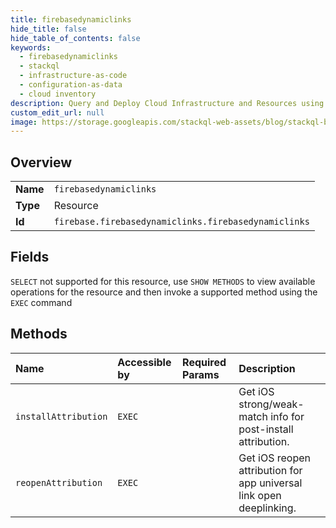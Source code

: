 ```yaml
---
title: firebasedynamiclinks
hide_title: false
hide_table_of_contents: false
keywords:
  - firebasedynamiclinks
  - stackql
  - infrastructure-as-code
  - configuration-as-data
  - cloud inventory
description: Query and Deploy Cloud Infrastructure and Resources using SQL
custom_edit_url: null
image: https://storage.googleapis.com/stackql-web-assets/blog/stackql-blog-post-featured-image.png
---
```

  
    

## Overview
<table><tbody>
<tr><td><b>Name</b></td><td><code>firebasedynamiclinks</code></td></tr>
<tr><td><b>Type</b></td><td>Resource</td></tr>
<tr><td><b>Id</b></td><td><code>firebase.firebasedynamiclinks.firebasedynamiclinks</code></td></tr>
</tbody></table>

## Fields
`SELECT` not supported for this resource, use `SHOW METHODS` to view available operations for the resource and then invoke a supported method using the `EXEC` command  
## Methods
| Name | Accessible by | Required Params | Description |
|:-----|:--------------|:----------------|:------------|
| `installAttribution` | `EXEC` |  | Get iOS strong/weak-match info for post-install attribution. |
| `reopenAttribution` | `EXEC` |  | Get iOS reopen attribution for app universal link open deeplinking. |
